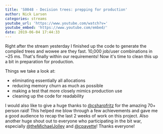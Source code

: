 ```yaml
---
title: 'S0048 - Decision trees: prepping for production'
author: Nick Larsen
categories: streams
youtube_url: 'https://www.youtube.com/watch?v='
youtube_embed: 'https://www.youtube.com/embed/'
date: 2019-06-04 17:44:33
---
```



Right after the stream yesterday I finished up the code to generate the compiled trees and wowee are they fast.  10,000 job/user combinations in ~25 ms.  That's finally within our requirements!  Now it's time to clean this up a bit in preparation for production.

Things we take a look at:

- eliminating essentially all allocations
- reducing memory churn as much as possible
- making a test that more closely mimics production use
- cleaning up the code for readability

I would also like to give a huge thanks to [@csharpfritz](https://www.twitch.tv/csharpfritz) for the amazing 70+ person raid!  This helped me blow through a few achievements and gave me a good audience to recap the last 2 weeks of work on this project.  Also another huge shout out to everyone who participating in the bit war, especially [@theMichaelJolley](https://www.twitch.tv/themichaeljolley) and [@cpayette](https://www.twitch.tv/cpayette)!  Thanks everyone!
